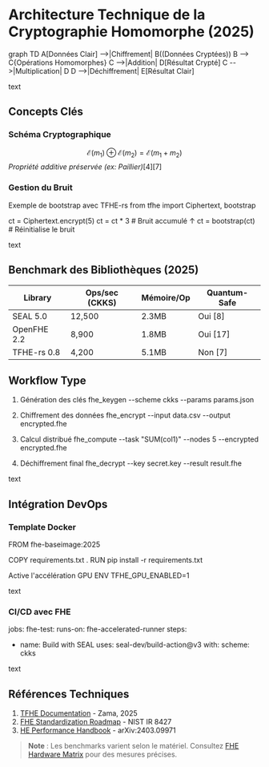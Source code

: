 # Architecture Technique de la Cryptographie Homomorphe (2025)

graph TD
A[Données Clair] -->|Chiffrement| B((Données Cryptées))
B --> C{Opérations Homomorphes}
C -->|Addition| D[Résultat Crypté]
C -->|Multiplication| D
D -->|Déchiffrement| E[Résultat Clair]

text

## Concepts Clés

### Schéma Cryptographique
$$ \mathcal{E}(m_1) \oplus \mathcal{E}(m_2) = \mathcal{E}(m_1 + m_2) $$
*Propriété additive préservée (ex: Paillier)*[4][7]

### Gestion du Bruit
Exemple de bootstrap avec TFHE-rs
from tfhe import Ciphertext, bootstrap

ct = Ciphertext.encrypt(5)
ct = ct * 3 # Bruit accumulé ↑
ct = bootstrap(ct) # Réinitialise le bruit

text

## Benchmark des Bibliothèques (2025)

| Library    | Ops/sec (CKKS) | Mémoire/Op | Quantum-Safe |
|------------|----------------|------------|--------------|
| SEAL 5.0   | 12,500         | 2.3MB      | Oui [8]      |
| OpenFHE 2.2| 8,900          | 1.8MB      | Oui [17]     |
| TFHE-rs 0.8| 4,200          | 5.1MB      | Non [7]      |

## Workflow Type

1. Génération des clés
fhe_keygen --scheme ckks --params params.json

2. Chiffrement des données
fhe_encrypt --input data.csv --output encrypted.fhe

3. Calcul distribué
fhe_compute --task "SUM(col1)" --nodes 5 --encrypted encrypted.fhe

4. Déchiffrement final
fhe_decrypt --key secret.key --result result.fhe

text

## Intégration DevOps

### Template Docker
FROM fhe-baseimage:2025

COPY requirements.txt .
RUN pip install -r requirements.txt

Active l'accélération GPU
ENV TFHE_GPU_ENABLED=1

text

### CI/CD avec FHE
jobs:
fhe-test:
runs-on: fhe-accelerated-runner
steps:
- name: Build with SEAL
uses: seal-dev/build-action@v3
with:
scheme: ckks

text

## Références Techniques
1. [TFHE Documentation](https://docs.zama.ai/tfhe) - Zama, 2025
2. [FHE Standardization Roadmap](https://nist.gov/fhe) - NIST IR 8427
3. [HE Performance Handbook](https://arxiv.org/fhe-perf) - arXiv:2403.09971

> **Note** : Les benchmarks varient selon le matériel. Consultez [FHE Hardware Matrix](https://fhe.org/hw) pour des mesures précises.
